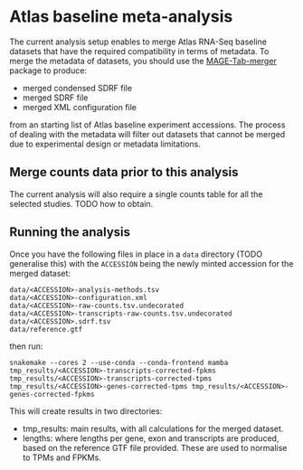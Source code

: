 # Atlas baseline meta-analysis

The current analysis setup enables to merge Atlas RNA-Seq baseline datasets that have the required compatibility in terms of metadata. To merge the metadata of datasets, you should use the [MAGE-Tab-merger](https://pypi.org/project/MAGE-Tab-merger/) package to produce:

- merged condensed SDRF file
- merged SDRF file
- merged XML configuration file

from an starting list of Atlas baseline experiment accessions. The process of dealing with the metadata will filter out datasets that cannot be merged due to experimental design or metadata limitations.

## Merge counts data prior to this analysis

The current analysis will also require a single counts table for all the selected studies. TODO how to obtain.

## Running the analysis

Once you have the following files in place in a `data` directory (TODO generalise this) with the `ACCESSION` being the newly minted accession for the merged dataset:

```
data/<ACCESSION>-analysis-methods.tsv
data/<ACCESSION>-configuration.xml
data/<ACCESSION>-raw-counts.tsv.undecorated
data/<ACCESSION>-transcripts-raw-counts.tsv.undecorated
data/<ACCESSION>.sdrf.tsv
data/reference.gtf
```

then run:

```
snakemake --cores 2 --use-conda --conda-frontend mamba tmp_results/<ACCESSION>-transcripts-corrected-fpkms tmp_results/<ACCESSION>-transcripts-corrected-tpms tmp_results/<ACCESSION>-genes-corrected-tpms tmp_results/<ACCESSION>-genes-corrected-fpkms
```

This will create results in two directories:

- tmp_results: main results, with all calculations for the merged dataset.
- lengths: where lengths per gene, exon and transcripts are produced, based on the reference GTF file provided. These are used to normalise to TPMs and FPKMs.
